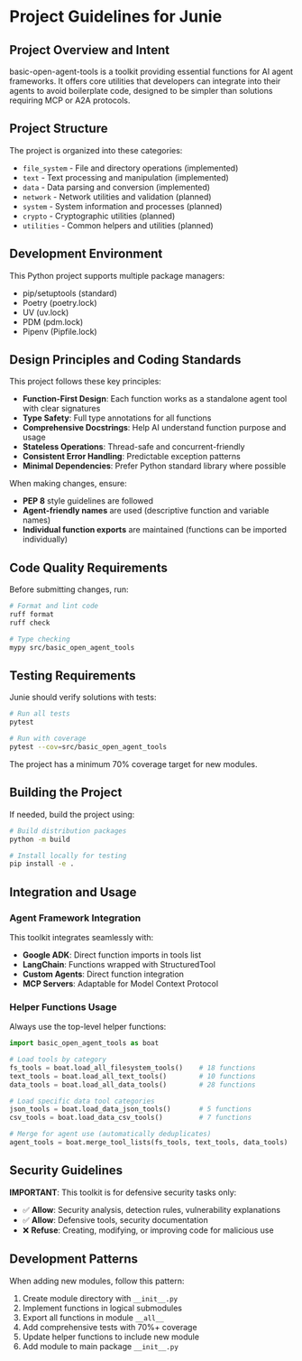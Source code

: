 # Project Guidelines for Junie

## Project Overview and Intent

basic-open-agent-tools is a toolkit providing essential functions for AI agent frameworks. It offers core utilities that developers can integrate into their agents to avoid boilerplate code, designed to be simpler than solutions requiring MCP or A2A protocols.

## Project Structure

The project is organized into these categories:

- `file_system` - File and directory operations (implemented)
- `text` - Text processing and manipulation (implemented)
- `data` - Data parsing and conversion (implemented)
- `network` - Network utilities and validation (planned)
- `system` - System information and processes (planned)
- `crypto` - Cryptographic utilities (planned)
- `utilities` - Common helpers and utilities (planned)

## Development Environment

This Python project supports multiple package managers:
- pip/setuptools (standard)
- Poetry (poetry.lock)
- UV (uv.lock)
- PDM (pdm.lock)
- Pipenv (Pipfile.lock)

## Design Principles and Coding Standards

This project follows these key principles:

- **Function-First Design**: Each function works as a standalone agent tool with clear signatures
- **Type Safety**: Full type annotations for all functions
- **Comprehensive Docstrings**: Help AI understand function purpose and usage
- **Stateless Operations**: Thread-safe and concurrent-friendly
- **Consistent Error Handling**: Predictable exception patterns
- **Minimal Dependencies**: Prefer Python standard library where possible

When making changes, ensure:
- **PEP 8** style guidelines are followed
- **Agent-friendly names** are used (descriptive function and variable names)
- **Individual function exports** are maintained (functions can be imported individually)

## Code Quality Requirements

Before submitting changes, run:

```bash
# Format and lint code
ruff format
ruff check

# Type checking
mypy src/basic_open_agent_tools
```

## Testing Requirements

Junie should verify solutions with tests:

```bash
# Run all tests
pytest

# Run with coverage
pytest --cov=src/basic_open_agent_tools
```

The project has a minimum 70% coverage target for new modules.

## Building the Project

If needed, build the project using:

```bash
# Build distribution packages
python -m build

# Install locally for testing
pip install -e .
```

## Integration and Usage

### Agent Framework Integration

This toolkit integrates seamlessly with:
- **Google ADK**: Direct function imports in tools list
- **LangChain**: Functions wrapped with StructuredTool
- **Custom Agents**: Direct function integration
- **MCP Servers**: Adaptable for Model Context Protocol

### Helper Functions Usage

Always use the top-level helper functions:

```python
import basic_open_agent_tools as boat

# Load tools by category
fs_tools = boat.load_all_filesystem_tools()    # 18 functions
text_tools = boat.load_all_text_tools()        # 10 functions
data_tools = boat.load_all_data_tools()        # 28 functions

# Load specific data tool categories
json_tools = boat.load_data_json_tools()       # 5 functions
csv_tools = boat.load_data_csv_tools()         # 7 functions

# Merge for agent use (automatically deduplicates)
agent_tools = boat.merge_tool_lists(fs_tools, text_tools, data_tools)
```

## Security Guidelines

**IMPORTANT**: This toolkit is for defensive security tasks only:
- ✅ **Allow**: Security analysis, detection rules, vulnerability explanations
- ✅ **Allow**: Defensive tools, security documentation
- ❌ **Refuse**: Creating, modifying, or improving code for malicious use

## Development Patterns

When adding new modules, follow this pattern:
1. Create module directory with `__init__.py`
2. Implement functions in logical submodules
3. Export all functions in module `__all__`
4. Add comprehensive tests with 70%+ coverage
5. Update helper functions to include new module
6. Add module to main package `__init__.py`
